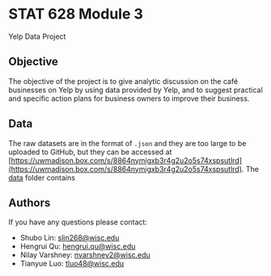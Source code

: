 # STAT 628 Module 3
Yelp Data Project

## Objective
The objective of the project is to give analytic discussion on the café 
businesses on Yelp by using data provided by Yelp, and to suggest practical and 
specific action plans for business owners to improve their business.

## Data

The raw datasets are in the format of `.json` and they are too large to be uploaded to GitHub, but they can be accessed at [https://uwmadison.box.com/s/8864nymigxb3r4g2u2o5s74xspsutlrd](https://uwmadison.box.com/s/8864nymigxb3r4g2u2o5s74xspsutlrd).
The [data]() folder contains 


##

## Authors
If you have any questions please contact:  
- Shubo Lin: slin268@wisc.edu  
- Hengrui Qu: hengrui.qu@wisc.edu  
- Nilay Varshney: nvarshney2@wisc.edu  
- Tianyue Luo: tluo48@wisc.edu  

